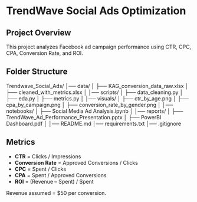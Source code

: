 # TrendWave Social Ads Optimization

## Project Overview
This project analyzes Facebook ad campaign performance using CTR, CPC, CPA, Conversion Rate, and ROI.

## Folder Structure
Trendwave_Social_Ads/
│── data/
│   ├── KAG_conversion_data_raw.xlsx
│   ├── cleaned_with_metrics.xlsx
│
│── scripts/
│   ├── data_cleaning.py
│   ├── eda.py
│   ├── metrics.py
│
│── visuals/
│   ├── ctr_by_age.png
│   ├── cpa_by_campaign.png
│   ├── conversion_rate_by_gender.png
│
│── notebooks/
│   ├── Social Media Ad Analysis.ipynb
│
│── reports/
│   ├── TrendWave_Ad_Performance_Presentation.pptx
│   ├── PowerBI Dashboard.pdf
│
│── README.md
│── requirements.txt
│── .gitignore

## Metrics
- **CTR** = Clicks / Impressions
- **Conversion Rate** = Approved Conversions / Clicks
- **CPC** = Spent / Clicks
- **CPA** = Spent / Approved Conversions
- **ROI** = (Revenue – Spent) / Spent

Revenue assumed = $50 per conversion.
